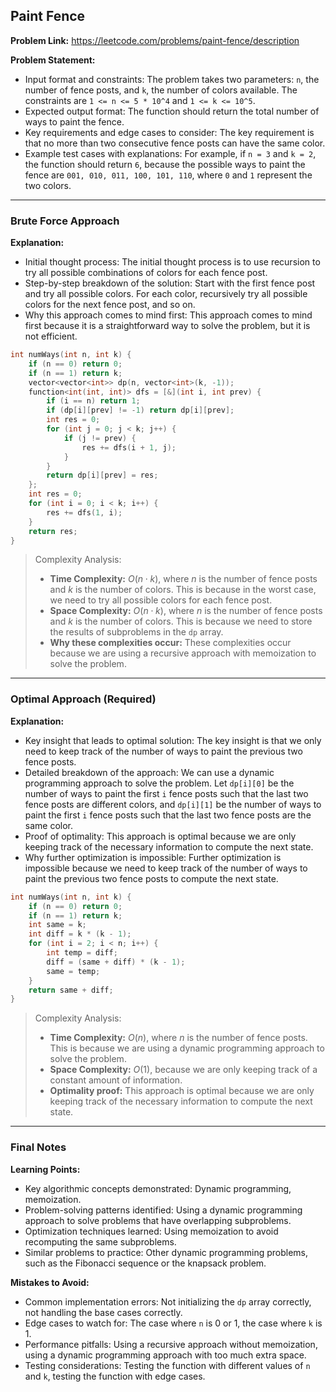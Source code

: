 ## Paint Fence
**Problem Link:** https://leetcode.com/problems/paint-fence/description

**Problem Statement:**
- Input format and constraints: The problem takes two parameters: `n`, the number of fence posts, and `k`, the number of colors available. The constraints are `1 <= n <= 5 * 10^4` and `1 <= k <= 10^5`.
- Expected output format: The function should return the total number of ways to paint the fence.
- Key requirements and edge cases to consider: The key requirement is that no more than two consecutive fence posts can have the same color.
- Example test cases with explanations: For example, if `n = 3` and `k = 2`, the function should return `6`, because the possible ways to paint the fence are `001, 010, 011, 100, 101, 110`, where `0` and `1` represent the two colors.

---

### Brute Force Approach
**Explanation:**
- Initial thought process: The initial thought process is to use recursion to try all possible combinations of colors for each fence post.
- Step-by-step breakdown of the solution: Start with the first fence post and try all possible colors. For each color, recursively try all possible colors for the next fence post, and so on.
- Why this approach comes to mind first: This approach comes to mind first because it is a straightforward way to solve the problem, but it is not efficient.

```cpp
int numWays(int n, int k) {
    if (n == 0) return 0;
    if (n == 1) return k;
    vector<vector<int>> dp(n, vector<int>(k, -1));
    function<int(int, int)> dfs = [&](int i, int prev) {
        if (i == n) return 1;
        if (dp[i][prev] != -1) return dp[i][prev];
        int res = 0;
        for (int j = 0; j < k; j++) {
            if (j != prev) {
                res += dfs(i + 1, j);
            }
        }
        return dp[i][prev] = res;
    };
    int res = 0;
    for (int i = 0; i < k; i++) {
        res += dfs(1, i);
    }
    return res;
}
```

> Complexity Analysis:
> - **Time Complexity:** $O(n \cdot k)$, where $n$ is the number of fence posts and $k$ is the number of colors. This is because in the worst case, we need to try all possible colors for each fence post.
> - **Space Complexity:** $O(n \cdot k)$, where $n$ is the number of fence posts and $k$ is the number of colors. This is because we need to store the results of subproblems in the `dp` array.
> - **Why these complexities occur:** These complexities occur because we are using a recursive approach with memoization to solve the problem.

---

### Optimal Approach (Required)
**Explanation:**
- Key insight that leads to optimal solution: The key insight is that we only need to keep track of the number of ways to paint the previous two fence posts.
- Detailed breakdown of the approach: We can use a dynamic programming approach to solve the problem. Let `dp[i][0]` be the number of ways to paint the first `i` fence posts such that the last two fence posts are different colors, and `dp[i][1]` be the number of ways to paint the first `i` fence posts such that the last two fence posts are the same color.
- Proof of optimality: This approach is optimal because we are only keeping track of the necessary information to compute the next state.
- Why further optimization is impossible: Further optimization is impossible because we need to keep track of the number of ways to paint the previous two fence posts to compute the next state.

```cpp
int numWays(int n, int k) {
    if (n == 0) return 0;
    if (n == 1) return k;
    int same = k;
    int diff = k * (k - 1);
    for (int i = 2; i < n; i++) {
        int temp = diff;
        diff = (same + diff) * (k - 1);
        same = temp;
    }
    return same + diff;
}
```

> Complexity Analysis:
> - **Time Complexity:** $O(n)$, where $n$ is the number of fence posts. This is because we are using a dynamic programming approach to solve the problem.
> - **Space Complexity:** $O(1)$, because we are only keeping track of a constant amount of information.
> - **Optimality proof:** This approach is optimal because we are only keeping track of the necessary information to compute the next state.

---

### Final Notes

**Learning Points:**
- Key algorithmic concepts demonstrated: Dynamic programming, memoization.
- Problem-solving patterns identified: Using a dynamic programming approach to solve problems that have overlapping subproblems.
- Optimization techniques learned: Using memoization to avoid recomputing the same subproblems.
- Similar problems to practice: Other dynamic programming problems, such as the Fibonacci sequence or the knapsack problem.

**Mistakes to Avoid:**
- Common implementation errors: Not initializing the `dp` array correctly, not handling the base cases correctly.
- Edge cases to watch for: The case where `n` is 0 or 1, the case where `k` is 1.
- Performance pitfalls: Using a recursive approach without memoization, using a dynamic programming approach with too much extra space.
- Testing considerations: Testing the function with different values of `n` and `k`, testing the function with edge cases.